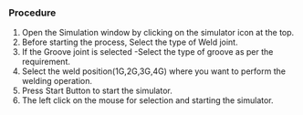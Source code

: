 ### Procedure
1) Open the Simulation window by clicking on the simulator icon at the top.
2) Before starting the process, Select the type of Weld joint.
3) If the Groove joint is selected -Select the type of groove as per the requirement.
4) Select the weld position(1G,2G,3G,4G) where you want to perform the welding operation.
5) Press Start Button to start the simulator.
6) The left click on the mouse for selection and starting the simulator.